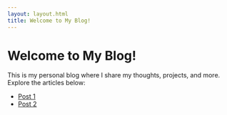 ```yaml
---
layout: layout.html
title: Welcome to My Blog!
---
```


# Welcome to My Blog!

This is my personal blog where I share my thoughts, projects, and more. Explore the articles below:

- [Post 1](/_site/_pages/post-1/index.html/)
- [Post 2](/_site/_pages/post-2/index.html/)
